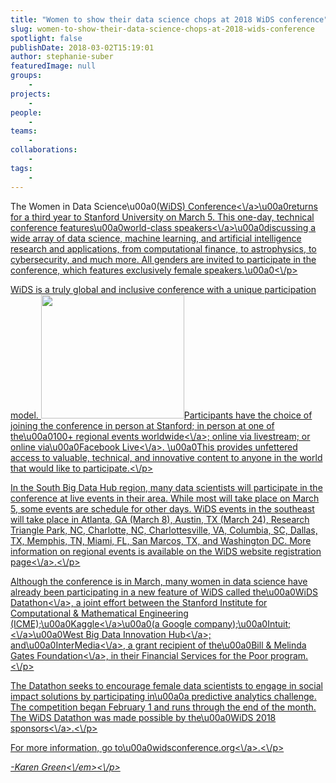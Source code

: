 ```yaml
---
title: "Women to show their data science chops at 2018 WiDS conference"
slug: women-to-show-their-data-science-chops-at-2018-wids-conference
spotlight: false
publishDate: 2018-03-02T15:19:01
author: stephanie-suber
featuredImage: null
groups:
    - 
projects:
    - 
people:
    - 
teams: 
    - 
collaborations:
    - 
tags:
    - 
---
```

<p>The Women in Data Science\u00a0<a href="http:\/\/widsconference.org\/">(WiDS) Conference<\/a>\u00a0returns for a third year to Stanford University on March 5. This one-day, technical conference features\u00a0<a href="http:\/\/www.widsconference.org\/speakers.html">world-class speakers<\/a>\u00a0discussing a wide array of data science, machine learning, and artificial intelligence research and applications, from computational finance, to astrophysics, to cybersecurity, and much more. All genders are invited to participate in the conference, which features exclusively female speakers.\u00a0<!--more--><\/p>
<p>WiDS is a truly global and inclusive conference with a unique participation model. <img class="alignright wp-image-17432" src="http:\/\/renci.org\/wp-content\/uploads\/2018\/03\/wids-logo-stacked-stanford-preferred.jpg" alt="" width="229" height="198" \/>Participants have the choice of joining the conference in person at Stanford; in person at one of the\u00a0<a href="http:\/\/www.widsconference.org\/register.html">100+ regional events worldwide<\/a>; online via livestream; or online via\u00a0<a href="http:\/\/facebook.com\/wids2018">Facebook Live<\/a>. \u00a0This provides unfettered access to valuable, technical, and innovative content to anyone in the world that would like to participate.<\/p>
<p>In the South Big Data Hub region, many data scientists will participate in the conference at live events in their area. While most will take place on March 5, some events are schedule for other days. WiDS events in the southeast will take place in Atlanta, GA (March 8), Austin, TX (March 24), Research Triangle Park, NC, Charlotte, NC, Charlottesville, VA, Columbia, SC, Dallas, TX, Memphis, TN, Miami, FL, San Marcos, TX, and Washington DC. More information on regional events is available on the WiDS website <a href="http:\/\/www.widsconference.org\/register.html">registration page<\/a>.<\/p>
<p>Although the conference is in March, many women in data science have already been participating in a new feature of WiDS called the\u00a0<a href="http:\/\/widsconference.org\/datathon.html">WiDS Datathon<\/a>, a joint effort between the Stanford Institute for Computational &amp; Mathematical Engineering (ICME);\u00a0<a href="http:\/\/kaggle.com\/">Kaggle<\/a>\u00a0(a Google company);\u00a0<a href="http:\/\/intuit.com\/">Intuit;<\/a>\u00a0<a href="http:\/\/westbigdatahub.org\/">West Big Data Innovation Hub<\/a>; and\u00a0<a href="http:\/\/intermedia.org\/">InterMedia<\/a>, a grant recipient of the\u00a0<a href="http:\/\/gatesfoundation.org\/">Bill &amp; Melinda Gates Foundation<\/a>, in their Financial Services for the Poor program.<\/p>
<p>The Datathon seeks to encourage female data scientists to engage in social impact solutions by participating in\u00a0a predictive analytics challenge. The competition began February 1 and runs through the end of the month. The WiDS Datathon was made possible by the\u00a0<a href="http:\/\/www.widsconference.org\/sponsors.html">WiDS 2018 sponsors<\/a>.<\/p>
<p>For more information, go to\u00a0<a href="http:\/\/widsconference.org">widsconference.org<\/a>.<\/p>
<p><em>-Karen Green<\/em><\/p>
<!-- AddThis Advanced Settings generic via filter on the_content --><!-- AddThis Share Buttons generic via filter on the_content -->
